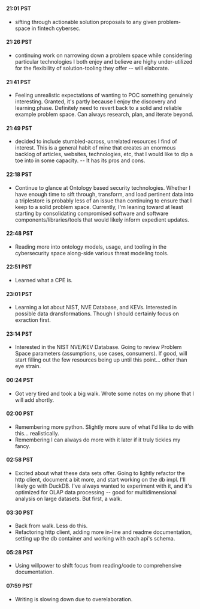 #

#### 21:01 PST

- sifting through actionable solution proposals to any given problem-space in fintech cybersec.

#### 21:26 PST

- continuing work on narrowing down a problem space while considering particular technologies I both enjoy and believe are highy under-utilized for the flexibility of solution-tooling they offer -- will elaborate. 

#### 21:41 PST

- Feeling unrealistic expectations of wanting to POC something genuinely interesting. Granted, it's partly because I enjoy the discovery and learning phase. Definitely need to revert back to a solid and reliable example problem space. Can always research, plan, and iterate beyond. 

#### 21:49 PST

- decided to include stumbled-across, unrelated resources I find of interest. This is a general habit of mine that creates an enormous backlog of articles, websites, technologies, etc, that I would like to dip a toe into in some capacity. -- It has its pros and cons.

#### 22:18 PST

- Continue to glance at Ontology based security technologies. Whether I have enough time to sift through, transform, and load pertinent data into a triplestore is probably less of an issue than continuing to ensure that I keep to a solid problem space. Currently, I'm leaning toward at least starting by consolidating compromised software and software components/libraries/tools that would likely inform expedient updates. 

#### 22:48 PST

- Reading more into ontology models, usage, and tooling in the cybersecurity space along-side various threat modeling tools. 

#### 22:51 PST

- Learned what a CPE is.

#### 23:01 PST

- Learning a lot about NIST, NVE Database, and KEVs. Interested in possible data dransformations. Though I should certainly focus on exraction first. 

#### 23:14 PST

- Interested in the NIST NVE/KEV Database. Going to review Problem Space parameters (assumptions, use cases, consumers). If good, will start filling out the few resources being up until this point... other than eye strain.

#### 00:24 PST

- Got very tired and took a big walk. Wrote some notes on my phone that I will add shortly.

#### 02:00 PST

- Remembering more python. Slightly more sure of what I'd like to do with this... realistically.
- Remembering I can always do more with it later if it truly tickles my fancy.

#### 02:58 PST

- Excited about what these data sets offer. Going to lightly refactor the http client, document a bit more, and start working on the db impl. I'll likely go with DuckDB. I've always wanted to experiment with it, and it's optimized for OLAP data processing -- good for multidimensional analysis on large datasets. But first, a walk.

#### 03:30 PST

- Back from walk. Less do this.
- Refactoring http client, adding more in-line and readme documentation, setting up the db container and working with each api's schema.

#### 05:28 PST

- Using willpower to shift focus from reading/code to comprehensive documentation.

#### 07:59 PST

- Writing is slowing down due to overelaboration.
